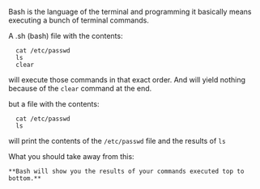 Bash is the language of the terminal and programming it basically means executing a bunch of terminal commands.

A .sh (bash) file with the contents:
```
  cat /etc/passwd
  ls
  clear
```
will execute those commands in that exact order. And will yield nothing because of the ```clear``` command at the end.

but a file with the contents:
```
  cat /etc/passwd
  ls
```
will print the contents of the ```/etc/passwd``` file and the results of ```ls```

What you should take away from this:

```**Bash will show you the results of your commands executed top to bottom.**```

